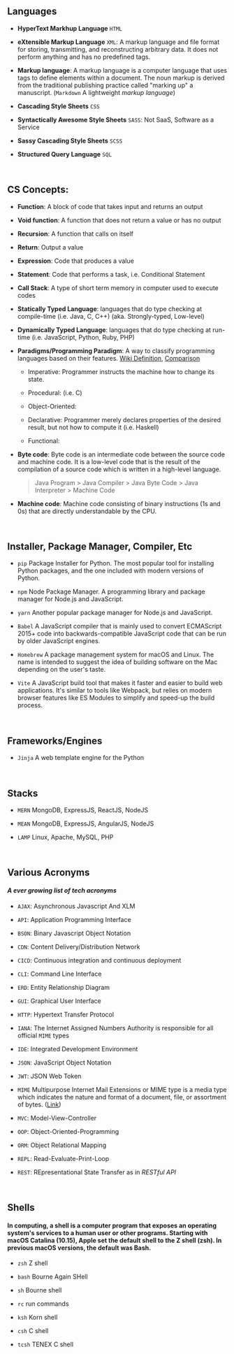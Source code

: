 ## Languages

- **HyperText Markhup Language** `HTML`

- **eXtensible Markup Language** `XML`: A markup language and file format for storing, transmitting, and reconstructing arbitrary data. It does not perform anything and has no predefined tags.

- **Markup language**: A markup language is a computer language that uses tags to define elements within a document. The noun markup is derived from the traditional publishing practice called "marking up" a manuscript. (`Markdown` A lightweight _markup language_)
- **Cascading Style Sheets** `CSS`

- **Syntactically Awesome Style Sheets** `SASS`: Not SaaS, Software as a Service

- **Sassy Cascading Style Sheets** `SCSS`

- **Structured Query Language** `SQL`

</br >

## CS Concepts:

- **Function**: A block of code that takes input and returns an output

- **Void function**: A function that does not return a value or has no output

- **Recursion**: A function that calls on itself

- **Return**: Output a value

- **Expression**: Code that produces a value

- **Statement**: Code that performs a task, i.e. Conditional Statement

- **Call Stack**: A type of short term memory in computer used to execute codes

- **Statically Typed Language**: languages that do type checking at compile-time (i.e. Java, C, C++) (aka. Strongly-typed, Low-level)

- **Dynamically Typed Language**: languages that do type checking at run-time (i.e. JavaScript, Python, Ruby, PHP)

- **Paradigms/Programming Paradigm**: A way to classify programming languages based on their features.
  [Wiki Definition](https://en.wikipedia.org/wiki/Programming_paradigm), [Comparison](https://en.wikipedia.org/wiki/Comparison_of_programming_paradigms)

  - Imperative: Programmer instructs the machine how to change its state.

  - Procedural: (i.e. C)

  - Object-Oriented:

  - Declarative: Programmer merely declares properties of the desired result, but not how to compute it (i.e. Haskell)

  - Functional:

- **Byte code**: Byte code is an intermediate code between the source code and machine code. It is a low-level code that is the result of the compilation of a source code which is written in a high-level language.
  </br>

  > Java Program > Java Compiler > Java Byte Code > Java Interpreter > Machine Code

- **Machine code**: Machine code consisting of binary instructions (1s and 0s) that are directly understandable by the CPU.

</br >

## Installer, Package Manager, Compiler, Etc

- `pip` Package Installer for Python. The most popular tool for installing Python packages, and the one included with modern versions of Python.

- `npm` Node Package Manager. A programming library and package manager for Node.js and JavaScript.

- `yarn` Another popular package manager for Node.js and JavaScript.

- `Babel`
  A JavaScript compiler that is mainly used to convert ECMAScript 2015+ code into backwards-compatible JavaScript code that can be run by older JavaScript engines.

- `Homebrew`
  A package management system for macOS and Linux. The name is intended to suggest the idea of building software on the Mac depending on the user's taste.

- `Vite`
  A JavaScript build tool that makes it faster and easier to build web applications. It's similar to tools like Webpack, but relies on modern browser features like ES Modules to simplify and speed-up the build process.

</br>

## Frameworks/Engines

- `Jinja`
  A web template engine for the Python

</br>

## Stacks

- `MERN` MongoDB, ExpressJS, ReactJS, NodeJS

- `MEAN` MongoDB, ExpressJS, AngularJS, NodeJS

- `LAMP` Linux, Apache, MySQL, PHP

</br>

## Various Acronyms

#### _A ever growing list of tech acronyms_

- `AJAX`: Asynchronous Javascript And XLM

- `API`: Application Programming Interface

- `BSON`: Binary Javascript Object Notation

- `CDN`: Content Delivery/Distribution Network

- `CICD`: Continuous integration and continuous deployment

- `CLI`: Command Line Interface

- `ERD`: Entity Relationship Diagram

- `GUI`: Graphical User Interface

- `HTTP`: Hypertext Transfer Protocol

- `IANA`: The Internet Assigned Numbers Authority is responsible for all official `MIME` types

- `IDE`: Integrated Development Environment

- `JSON`: JavaScript Object Notation

- `JWT`: JSON Web Token

- `MIME` Multipurpose Internet Mail Extensions or MIME type is a media type which indicates the nature and format of a document, file, or assortment of bytes. ([Link](https://developer.mozilla.org/en-US/docs/Web/HTTP/Basics_of_HTTP/MIME_types))

- `MVC`: Model-View-Controller

- `OOP`: Object-Oriented-Programming

- `ORM`: Object Relational Mapping

- `REPL`: Read-Evaluate-Print-Loop

- `REST`: REpresentational State Transfer as in _RESTful API_

</br>

## Shells

#### In computing, a shell is a computer program that exposes an operating system's services to a human user or other programs. Starting with macOS Catalina (10.15), Apple set the default shell to the Z shell (zsh). In previous macOS versions, the default was Bash.

- `zsh` Z shell

- `bash` Bourne Again SHell

- `sh` Bourne shell

- `rc` run commands

- `ksh` Korn shell

- `csh` C shell

- `tcsh` TENEX C shell

</br>
